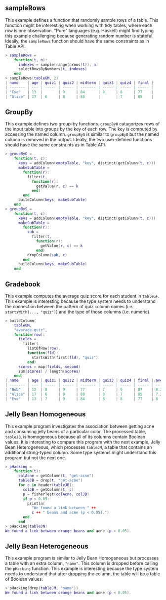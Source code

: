 ## sampleRows

This example defines a function that randomly sample rows of a table. This function might be interesting when working with tidy tables, where each row is one observation. "Pure" languages (e.g. Haskell) might find typing this example challenging because generating random number is stateful. Ideally, the `sampleRows` function should have the same constraints as in Table API.

```lua
> sampleRows =
    function(t, n):
      indexes = sample(range(nrows(t)), n)
      selectRowsByNumbers(t, indexes)
    end
> sampleRows(tableGM, 2)
| name    | age | quiz1 | quiz2 | midterm | quiz3 | quiz4 | final |
| ------- | --- | ----- | ----- | ------- | ----- | ----- | ----- |
| "Eve"   | 13  |       | 9     | 84      | 8     | 8     | 77    |
| "Alice" | 17  | 6     | 8     | 88      |       | 7     | 85    |
```

## GroupBy

This example defines two group-by functions. `groupByO` catagorizes rows of the input table into groups by the key of each row. The key is computed by accessing the named column. `groupByS` is similar to `groupByO` but the named column is removed in the output. Ideally, the two user-defined functions should have the same constraints as in Table API.

```lua
> groupByO =
    function(t, c):
      keys = addColumn(emptyTable, "key", distinct(getColumn(t, c)))
      makeSubTable =
        function(r):
          filter(t, 
            function(r): 
              getValue(r, c) == k
            end)
        end
      buildColumn(keys, makeSubTable)
    end
> groupByS =
    function(t, c):
      keys = addColumn(emptyTable, "key", distinct(getColumn(t, c)))
      makeSubTable =
        function(r):
          sub =
            filter(t, 
              function(r): 
                getValue(r, c) == k
              end)
          dropColumn(sub, c)
        end
      buildColumn(keys, makeSubTable)
    end
```

## Gradebook

This example computes the average quiz score for each student in `tableGF`. This example is interesting because the type system needs to understand the connection between the pattern of quiz column names (i.e. `startsWith(..., "quiz")`) and the type of those columns (i.e. numeric).

```lua
> buildColumn(
    tableGM,
    "average-quiz",
    function(row):
      fields =
        filter(
          listOfRow(row),
          function(fld):
            startsWith(first(fld), "quiz")
          end)
      scores = map(fields, second)
      sum(scores) / length(scores)
    end)
| name    | age | quiz1 | quiz2 | midterm | quiz3 | quiz4 | final | average-quiz |
| ------- | --- | ----- | ----- | ------- | ----- | ----- | ----- | ------------ |
| "Bob"   | 12  | 8     | 9     | 77      | 7     | 9     | 87    | 8.25         |
| "Alice" | 17  | 6     | 8     | 88      | 8     | 7     | 85    | 7.25         |
| "Eve"   | 13  | 7     | 9     | 84      | 8     | 8     | 77    | 8            |
```


## Jelly Bean Homogeneous

This example program investigates the association between getting acne and consuming jelly beans of a particular color. The processed table, `tableJB`, is homogeneous because all of its columns contain Boolean values. It is interesting to compare this program with the next example, Jelly Bean Heterogeneous, which processes `tableJM`, a table that contains an additional string-typed column. Some type systems might understand this program but not the next one.

```lua
> pHacking =
    function(t):
      colAcne = getColumn(t, "get-acne")
      tableJB = drop(t, "get-acne")
      for c in header(tableJB):
        colJB = getColumn(t, c)
        p = fisherTest(colAcne, colJB)
        if p < 0.05:
          println(
            "We found a link between " ++ 
            c ++ " beans and acne (p < 0.05).")
        end
      end
> pHacking(tableJN)
We found a link between orange beans and acne (p < 0.05).
```

## Jelly Bean Heterogeneous

This example program is similar to Jelly Bean Homogeneous but processes a table with an extra column, `"name"`. This column is dropped before calling the `pHacking` function. This example is interesting because the type system needs to understand that after dropping the column, the table will be a table of Boolean values.

```lua
> pHacking(drop(tableJM, "name"))
We found a link between orange beans and acne (p < 0.05).
```

